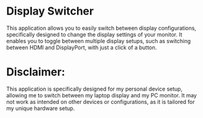 # Display Switcher

This application allows you to easily switch between display configurations, specifically designed to change the display settings of your monitor. It enables you to toggle between multiple display setups, such as switching between HDMI and DisplayPort, with just a click of a button.

# Disclaimer:

This application is specifically designed for my personal device setup, allowing me to switch between my laptop display and my PC monitor. It may not work as intended on other devices or configurations, as it is tailored for my unique hardware setup.
